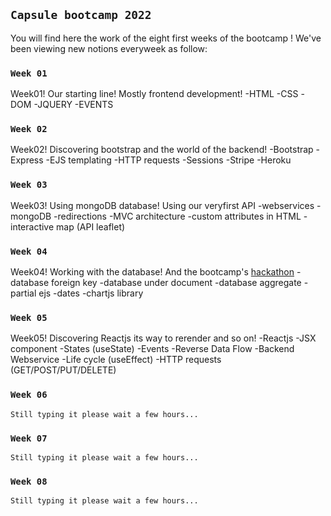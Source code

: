 ## `Capsule bootcamp 2022`

You will find here the work of the eight first weeks of the bootcamp !
We've been viewing new notions everyweek as follow:

### `Week 01`
Week01! Our starting line! Mostly frontend development!
    -HTML
    -CSS
    -DOM
    -JQUERY
    -EVENTS

### `Week 02`
Week02! Discovering bootstrap and the world of the backend!
    -Bootstrap
    -Express
    -EJS templating
    -HTTP requests
    -Sessions
    -Stripe
    -Heroku

### `Week 03`
Week03! Using mongoDB database! Using our veryfirst API
    -webservices
    -mongoDB
    -redirections
    -MVC architecture
    -custom attributes in HTML
    -interactive map (API leaflet)

### `Week 04`
Week04! Working with the database! And the bootcamp's [hackathon](https://github.com/CChristian-hub/ticketac)
    -database foreign key
    -database under document
    -database aggregate
    -partial ejs
    -dates
    -chartjs library

### `Week 05`
Week05! Discovering Reactjs its way to rerender and so on!
    -Reactjs
    -JSX component
    -States (useState)
    -Events
    -Reverse Data Flow
    -Backend Webservice
    -Life cycle (useEffect)
    -HTTP requests (GET/POST/PUT/DELETE)


### `Week 06`
    Still typing it please wait a few hours...
### `Week 07`
    Still typing it please wait a few hours...
### `Week 08`
    Still typing it please wait a few hours...
